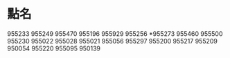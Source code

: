 # 點名

955233
955249
955470
955196
955929
955256
*955273
955460
955500
955230
955022
955028
955021
955056
955297
955200
955217
955209
950054
955220
955095
950139
